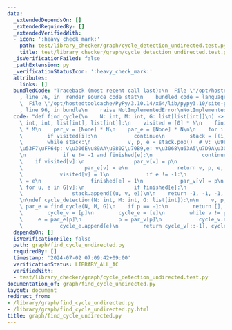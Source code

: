 ```yaml
---
data:
  _extendedDependsOn: []
  _extendedRequiredBy: []
  _extendedVerifiedWith:
  - icon: ':heavy_check_mark:'
    path: test/library_checker/graph/cycle_detection_undirected.test.py
    title: test/library_checker/graph/cycle_detection_undirected.test.py
  _isVerificationFailed: false
  _pathExtension: py
  _verificationStatusIcon: ':heavy_check_mark:'
  attributes:
    links: []
  bundledCode: "Traceback (most recent call last):\n  File \"/opt/hostedtoolcache/PyPy/3.10.14/x64/lib/pypy3.10/site-packages/onlinejudge_verify/documentation/build.py\"\
    , line 76, in _render_source_code_stat\n    bundled_code = language.bundle(\n\
    \  File \"/opt/hostedtoolcache/PyPy/3.10.14/x64/lib/pypy3.10/site-packages/onlinejudge_verify/languages/python.py\"\
    , line 96, in bundle\n    raise NotImplementedError\nNotImplementedError\n"
  code: "def find_cycle(\n    N: int, M: int, G: list[list[int]]\n) -> tuple[int,\
    \ int, int, list[int], list[int]]:\n    visited = [0] * N\n    finished = [0]\
    \ * M\n    par_v = [None] * N\n    par_e = [None] * N\n\n    for i in range(N):\n\
    \        if visited[i]:\n            continue\n        stack = [(i, -1, -1)]\n\
    \        while stack:\n            v, p, e = stack.pop()  # v: \u9802\u70B9\u756A\
    \u53F7\uFF64p: v\u306E\u89AA\u9802\u70B9,e: v\u3068\u63A5\u7D9A\u3059\u308B\u8FBA\
    \n            if e != -1 and finished[e]:\n                continue\n        \
    \    if visited[v]:\n                par_v[v] = p\n                if e != -1:\n\
    \                    par_e[v] = e\n                return v, p, e, par_v, par_e\n\
    \            visited[v] = 1\n            if e != -1:\n                par_e[v]\
    \ = e\n                finished[e] = 1\n            par_v[v] = p\n           \
    \ for u, e in G[v]:\n                if finished[e]:\n                    continue\n\
    \                stack.append((u, v, e))\n\n    return -1, -1, -1, par_v, par_e\n\
    \n\ndef cycle_detection(N: int, M: int, G: list[int]):\n\n    v, p, e, par_v,\
    \ par_e = find_cycle(N, M, G)\n    if p == -1:\n        return [], []\n    else:\n\
    \        cycle_v = [p]\n        cycle_e = [e]\n        while v != p:\n       \
    \     e = par_e[p]\n            p = par_v[p]\n            cycle_v.append(p)\n\
    \            cycle_e.append(e)\n        return cycle_v[::-1], cycle_e[::-1]\n"
  dependsOn: []
  isVerificationFile: false
  path: graph/find_cycle_undirected.py
  requiredBy: []
  timestamp: '2024-07-02 07:09:42+09:00'
  verificationStatus: LIBRARY_ALL_AC
  verifiedWith:
  - test/library_checker/graph/cycle_detection_undirected.test.py
documentation_of: graph/find_cycle_undirected.py
layout: document
redirect_from:
- /library/graph/find_cycle_undirected.py
- /library/graph/find_cycle_undirected.py.html
title: graph/find_cycle_undirected.py
---
```

